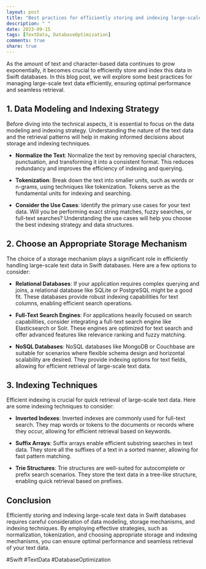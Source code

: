 ```yaml
---
layout: post
title: "Best practices for efficiently storing and indexing large-scale text or character-based data in Swift databases"
description: " "
date: 2023-09-15
tags: [TextData, DatabaseOptimization]
comments: true
share: true
---
```


As the amount of text and character-based data continues to grow exponentially, it becomes crucial to efficiently store and index this data in Swift databases. In this blog post, we will explore some best practices for managing large-scale text data efficiently, ensuring optimal performance and seamless retrieval.

## 1. Data Modeling and Indexing Strategy

Before diving into the technical aspects, it is essential to focus on the data modeling and indexing strategy. Understanding the nature of the text data and the retrieval patterns will help in making informed decisions about storage and indexing techniques.

- **Normalize the Text**: Normalize the text by removing special characters, punctuation, and transforming it into a consistent format. This reduces redundancy and improves the efficiency of indexing and querying.

- **Tokenization**: Break down the text into smaller units, such as words or n-grams, using techniques like tokenization. Tokens serve as the fundamental units for indexing and searching.

- **Consider the Use Cases**: Identify the primary use cases for your text data. Will you be performing exact string matches, fuzzy searches, or full-text searches? Understanding the use cases will help you choose the best indexing strategy and data structures.

## 2. Choose an Appropriate Storage Mechanism

The choice of a storage mechanism plays a significant role in efficiently handling large-scale text data in Swift databases. Here are a few options to consider:

- **Relational Databases**: If your application requires complex querying and joins, a relational database like SQLite or PostgreSQL might be a good fit. These databases provide robust indexing capabilities for text columns, enabling efficient search operations.

- **Full-Text Search Engines**: For applications heavily focused on search capabilities, consider integrating a full-text search engine like Elasticsearch or Solr. These engines are optimized for text search and offer advanced features like relevance ranking and fuzzy matching.

- **NoSQL Databases**: NoSQL databases like MongoDB or Couchbase are suitable for scenarios where flexible schema design and horizontal scalability are desired. They provide indexing options for text fields, allowing for efficient retrieval of large-scale text data.

## 3. Indexing Techniques

Efficient indexing is crucial for quick retrieval of large-scale text data. Here are some indexing techniques to consider:

- **Inverted Indexes**: Inverted indexes are commonly used for full-text search. They map words or tokens to the documents or records where they occur, allowing for efficient retrieval based on keywords.

- **Suffix Arrays**: Suffix arrays enable efficient substring searches in text data. They store all the suffixes of a text in a sorted manner, allowing for fast pattern matching.

- **Trie Structures**: Trie structures are well-suited for autocomplete or prefix search scenarios. They store the text data in a tree-like structure, enabling quick retrieval based on prefixes.

## Conclusion

Efficiently storing and indexing large-scale text data in Swift databases requires careful consideration of data modeling, storage mechanisms, and indexing techniques. By employing effective strategies, such as normalization, tokenization, and choosing appropriate storage and indexing mechanisms, you can ensure optimal performance and seamless retrieval of your text data.

#Swift #TextData #DatabaseOptimization